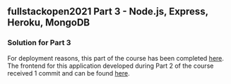## fullstackopen2021 Part 3 - Node.js, Express, Heroku, MongoDB

### Solution for Part 3

For deployment reasons, this part of the course has been completed [here](https://github.com/alancphilpott/phonebook-web-server). The frontend for this application developed during Part 2 of the course received 1 commit and can be found [here](https://github.com/alancphilpott/fullstackopen2021/commit/94312a1394639e751667fef820e4d0f72b3a2044).
